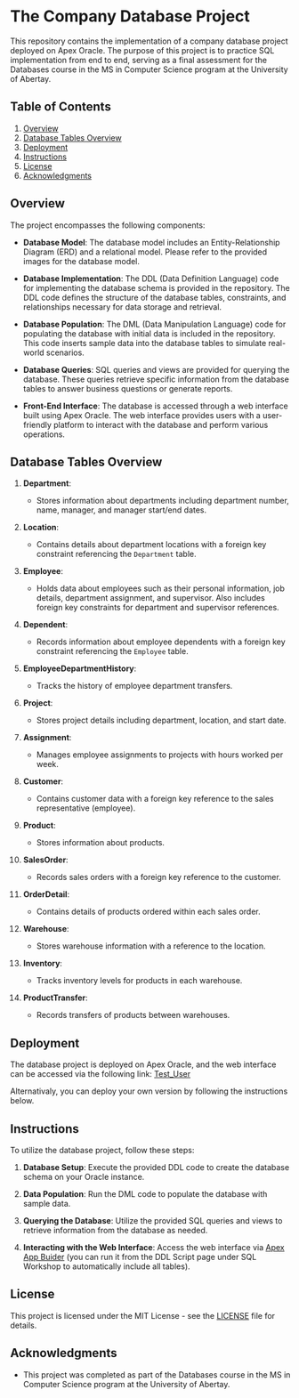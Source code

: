 # The Company Database Project

This repository contains the implementation of a company database project deployed on Apex Oracle. The purpose of this project is to practice SQL implementation from end to end, serving as a final assessment for the Databases course in the MS in Computer Science program at the University of Abertay.

## Table of Contents
1. [Overview](#overview)
2. [Database Tables Overview](#database-tables-overview)
3. [Deployment](#deployment)
4. [Instructions](#instructions)
5. [License](#license)
6. [Acknowledgments](#acknowledgments)

## Overview

The project encompasses the following components:

- **Database Model**: The database model includes an Entity-Relationship Diagram (ERD) and a relational model. Please refer to the provided images for the database model.

- **Database Implementation**: The DDL (Data Definition Language) code for implementing the database schema is provided in the repository. The DDL code defines the structure of the database tables, constraints, and relationships necessary for data storage and retrieval.

- **Database Population**: The DML (Data Manipulation Language) code for populating the database with initial data is included in the repository. This code inserts sample data into the database tables to simulate real-world scenarios.

- **Database Queries**: SQL queries and views are provided for querying the database. These queries retrieve specific information from the database tables to answer business questions or generate reports.

- **Front-End Interface**: The database is accessed through a web interface built using Apex Oracle. The web interface provides users with a user-friendly platform to interact with the database and perform various operations.

## Database Tables Overview

1. **Department**:
   - Stores information about departments including department number, name, manager, and manager start/end dates.

2. **Location**:
   - Contains details about department locations with a foreign key constraint referencing the `Department` table.

3. **Employee**:
   - Holds data about employees such as their personal information, job details, department assignment, and supervisor. Also includes foreign key constraints for department and supervisor references.

4. **Dependent**:
   - Records information about employee dependents with a foreign key constraint referencing the `Employee` table.

5. **EmployeeDepartmentHistory**:
   - Tracks the history of employee department transfers.

6. **Project**:
   - Stores project details including department, location, and start date.

7. **Assignment**:
   - Manages employee assignments to projects with hours worked per week.

8. **Customer**:
   - Contains customer data with a foreign key reference to the sales representative (employee).

9. **Product**:
   - Stores information about products.

10. **SalesOrder**:
    - Records sales orders with a foreign key reference to the customer.

11. **OrderDetail**:
    - Contains details of products ordered within each sales order.

12. **Warehouse**:
    - Stores warehouse information with a reference to the location.

13. **Inventory**:
    - Tracks inventory levels for products in each warehouse.

14. **ProductTransfer**:
    - Records transfers of products between warehouses.

## Deployment

The database project is deployed on Apex Oracle, and the web interface can be accessed via the following link: [Test_User](https://apex.oracle.com/pls/apex/r/ear/the-company-database)

Alternativaly, you can deploy your own version by following the instructions below.

## Instructions

To utilize the database project, follow these steps:

1. **Database Setup**: Execute the provided DDL code to create the database schema on your Oracle instance.

2. **Data Population**: Run the DML code to populate the database with sample data.

3. **Querying the Database**: Utilize the provided SQL queries and views to retrieve information from the database as needed.

4. **Interacting with the Web Interface**: Access the web interface via [Apex App Buider](https://apex.oracle.com/en/learn/getting-started/app-builder/) (you can run it from the DDL Script page under SQL Workshop to automatically include all tables).

## License

This project is licensed under the MIT License - see the [LICENSE](LICENSE) file for details.

## Acknowledgments

- This project was completed as part of the Databases course in the MS in Computer Science program at the University of Abertay.

